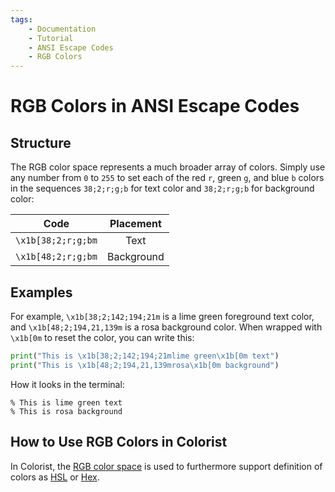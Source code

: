 ```yaml
---
tags:
    - Documentation
    - Tutorial
    - ANSI Escape Codes
    - RGB Colors
---
```


# RGB Colors in ANSI Escape Codes
## Structure
The RGB color space represents a much broader array of colors. Simply use any number from `0` to `255` to set each of the red `r`, green `g`, and blue `b` colors in the sequences `38;2;r;g;b` for text color and `38;2;r;g;b` for background color:

| Code               | Placement  |
| :----------------: | :--------: |
| `\x1b[38;2;r;g;bm` | Text       |
| `\x1b[48;2;r;g;bm` | Background |

## Examples
For example, `\x1b[38;2;142;194;21m` is a lime green foreground text color, and `\x1b[48;2;194,21,139m` is a rosa background color. When wrapped with `\x1b[0m` to reset the color, you can write this:

```python
print("This is \x1b[38;2;142;194;21mlime green\x1b[0m text")
print("This is \x1b[48;2;194,21,139mrosa\x1b[0m background")
```

How it looks in the terminal:

<pre><code>% This is <span class="extended-colors" style="--fg-color: #8ec215;">lime green</span> text
% This is <span class="extended-colors" style="--bg-color: #c2158b;">rosa</span> background</code></pre>

## How to Use RGB Colors in Colorist
In Colorist, the [RGB color space](../user-guide/extended-colors/rgb.md) is used to furthermore support definition of colors as [HSL](../user-guide/extended-colors/hsl.md) or [Hex](../user-guide/extended-colors/hex.md).
